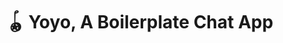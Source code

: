 ---
title: "🪀 Yoyo, A Boilerplate Chat App"
snippet: "A boilerplate chat app to be used as a starting point for future projects."
isDraft: true
image: {
    src: "./images/yoyo/cover.png",
    alt: "Screenshots of the Yoyo App",
}
category: "SaaS"
isFeatured: false
tags: [MUI, Preact, TypeScript, Firebase]
liveUrl: "https://sassy-chat.pages.dev/"
repoUrl: "https://github.com/thekayshawn/sassy-chat"
releaseDate: "2025-02-28 01:00"
---